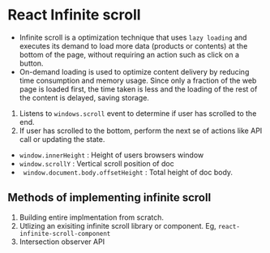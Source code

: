 # React Infinite scroll

- Infinite scroll is a optimization technique that uses `lazy loading` and executes its demand to load more data (products or contents) at the bottom of the page, without requiring an action such as click on a button.
- On-demand loading is used to optimize content delivery by reducing time consumption and memory usage. Since only a fraction of the web page is loaded first, the time taken is less and the loading of the rest of the content is delayed, saving storage.

1. Listens to `windows.scroll` event to determine if user has scrolled to the end.
2. If user has scrolled to the bottom, perform the next se of actions like API call or updating the state. 

- `window.innerHeight` : Height of users browsers window 
- `window.scrollY` : Vertical scroll position of doc
- ` window.document.body.offsetHeight` : Total height of doc body.

## Methods of implementing infinite scroll
1. Building entire implmentation from scratch.
2. Utlizing an exisiting infinite scroll library or component. Eg, `react-infinite-scroll-component`
3. Intersection observer API

